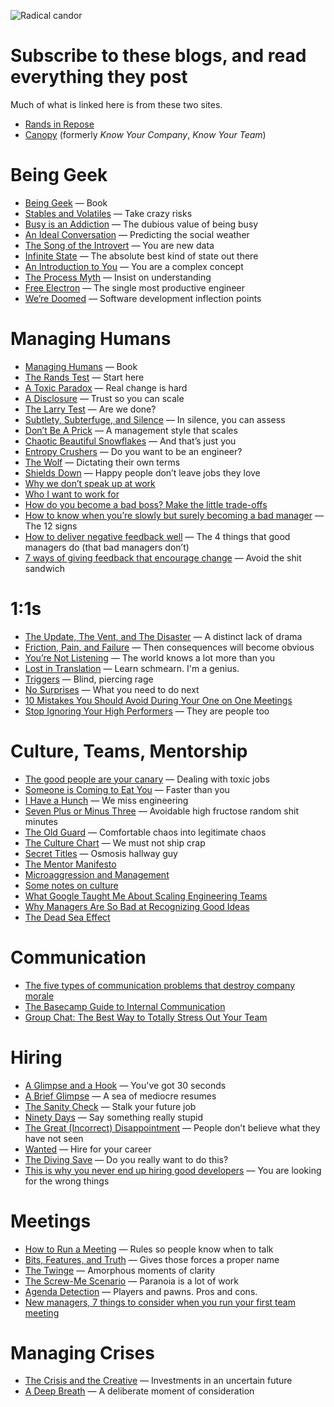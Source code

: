 ![Radical candor](https://media.githubusercontent.com/media/skyzyx/managing-humans/master/images/radical-candor.jpg)

# Subscribe to these blogs, and read everything they post

Much of what is linked here is from these two sites.

* [Rands in Repose](https://randsinrepose.com)
* [Canopy](https://canopy.is/blog/) (formerly _Know Your Company_, _Know Your Team_)

# Being Geek
* [Being Geek](https://www.amazon.com/-/dp/0596155409) — Book
* [Stables and Volatiles](https://randsinrepose.com/archives/stables-and-volatiles/) — Take crazy risks
* [Busy is an Addiction](https://randsinrepose.com/archives/busy-is-an-addiction/) — The dubious value of being busy
* [An Ideal Conversation](https://randsinrepose.com/archives/an-ideal-conversation/) — Predicting the social weather
* [The Song of the Introvert](https://randsinrepose.com/archives/the-song-of-the-introvert/) — You are new data
* [Infinite State](https://randsinrepose.com/archives/infinite-state/) — The absolute best kind of state out there
* [An Introduction to You](https://randsinrepose.com/archives/an-introduction-to-you/) — You are a complex concept
* [The Process Myth](https://randsinrepose.com/archives/the-process-myth/) — Insist on understanding
* [Free Electron](https://randsinrepose.com/archives/free-electron/) — The single most productive engineer
* [We’re Doomed](https://randsinrepose.com/archives/were-doomed/) — Software development inflection points

# Managing Humans
* [Managing Humans](https://www.amazon.com/-/dp/1484271157) — Book
* [The Rands Test](https://randsinrepose.com/archives/the-rands-test/) — Start here
* [A Toxic Paradox](https://randsinrepose.com/archives/a-toxic-paradox/) — Real change is hard
* [A Disclosure](https://randsinrepose.com/archives/a-disclosure/) — Trust so you can scale
* [The Larry Test](https://randsinrepose.com/archives/the-larry-test/) — Are we done?
* [Subtlety, Subterfuge, and Silence](https://randsinrepose.com/archives/subtlety-subterfuge-and-silence/) — In silence, you can assess
* [Don’t Be A Prick](https://randsinrepose.com/archives/dont-be-a-prick/) — A management style that scales
* [Chaotic Beautiful Snowflakes](https://randsinrepose.com/archives/chaotic-beautiful-snowflakes/) — And that’s just you
* [Entropy Crushers](https://randsinrepose.com/archives/entropy-crushers/) — Do you want to be an engineer?
* [The Wolf](https://randsinrepose.com/archives/the-wolf/) — Dictating their own terms
* [Shields Down](https://randsinrepose.com/archives/shields-down/) — Happy people don’t leave jobs they love
* [Why we don’t speak up at work](https://signalvnoise.com/posts/3760-why-we-dont-speak-up-at-work)
* [Who I want to work for](https://medium.com/@keavy/who-i-want-to-work-for-b04ce972c202)
* [How do you become a bad boss? Make the little trade-offs](https://knowyourteam.com/blog/2018/10/16/how-to-become-a-bad-boss-make-the-little-trade-offs/)
* [How to know when you’re slowly but surely becoming a bad manager](https://signalvnoise.com/svn3/the-12-signs-how-to-know-when-youre-slowly-but-surely-becoming-a-bad-manager/) — The 12 signs
* [How to deliver negative feedback well](https://knowyourteam.com/blog/2018/10/15/how-to-deliver-negative-feedback-well-the-4-things-that-good-managers-do-that-bad-managers/) — The 4 things that good managers do (that bad managers don’t)
* [7 ways of giving feedback that encourage change](https://knowyourteam.com/blog/2019/08/29/7-ways-of-giving-feedback-that-encourage-change/) — Avoid the shit sandwich

# 1:1s
* [The Update, The Vent, and The Disaster](https://randsinrepose.com/archives/the-update-the-vent-and-the-disaster/) — A distinct lack of drama
* [Friction, Pain, and Failure](https://randsinrepose.com/archives/friction-pain-and-failure/) — Then consequences will become obvious
* [You’re Not Listening](https://randsinrepose.com/archives/youre-not-listening/) — The world knows a lot more than you
* [Lost in Translation](https://randsinrepose.com/archives/lost-in-translation/) — Learn schmearn. I'm a genius.
* [Triggers](https://randsinrepose.com/archives/triggers/) — Blind, piercing rage
* [No Surprises](https://randsinrepose.com/archives/no-surprises/) — What you need to do next
* [10 Mistakes You Should Avoid During Your One on One Meetings](https://www.fellow.app/blog/2019/10-mistakes-you-should-avoid-during-one-on-one-meetings/)
* [Stop Ignoring Your High Performers](https://hbr.org/2024/10/stop-ignoring-your-high-performers) — They are people too

# Culture, Teams, Mentorship
* [The good people are your canary](https://x.com/bphogan/status/1021893517931687938) — Dealing with toxic jobs
* [Someone is Coming to Eat You](https://randsinrepose.com/archives/someone-is-coming-to-eat-you/) — Faster than you
* [I Have a Hunch](https://randsinrepose.com/archives/i-have-a-hunch/) — We miss engineering
* [Seven Plus or Minus Three](https://randsinrepose.com/archives/seven-plus-or-minus-three/) — Avoidable high fructose random shit minutes
* [The Old Guard](https://randsinrepose.com/archives/the-old-guard/) — Comfortable chaos into legitimate chaos
* [The Culture Chart](https://randsinrepose.com/archives/the-culture-chart/) — We must not ship crap
* [Secret Titles](https://randsinrepose.com/archives/secret-titles/) — Osmosis hallway guy
* [The Mentor Manifesto](https://www.davidgcohen.com/2011/08/28/the-mentor-manifesto/)
* [Microaggression and Management](https://web.archive.org/web/20140405220327/https://medium.com/about-work/65d4740f7a2f)
* [Some notes on culture](https://ataussig.com/post/32402969166/some-notes-on-culture)
* [What Google Taught Me About Scaling Engineering Teams](http://www.theeffectiveengineer.com/blog/what-i-learned-from-googles-engineering-culture)
* [Why Managers Are So Bad at Recognizing Good Ideas](https://www.theatlantic.com/business/archive/2016/06/adam-grant-aspen/489056/)
* [The Dead Sea Effect](https://medium.com/geekculture/the-dead-sea-effect-d71df13724f8)

# Communication
* [The five types of communication problems that destroy company morale](https://qz.com/work/1587170/the-five-types-of-communication-problems-that-destroy-company-morale/)
* [The Basecamp Guide to Internal Communication](https://basecamp.com/guides/how-we-communicate)
* [Group Chat: The Best Way to Totally Stress Out Your Team](https://basecamp.com/guides/group-chat-problems)

# Hiring
* [A Glimpse and a Hook](https://randsinrepose.com/archives/a-glimpse-and-a-hook/) — You've got 30 seconds
* [A Brief Glimpse](https://randsinrepose.com/archives/a-brief-glimpse/) — A sea of mediocre resumes
* [The Sanity Check](https://randsinrepose.com/archives/the-sanity-chec/) — Stalk your future job
* [Ninety Days](https://randsinrepose.com/archives/ninety-days/) — Say something really stupid
* [The Great (Incorrect) Disappointment](https://randsinrepose.com/archives/the-great-incorrect-disappointment/) — People don’t believe what they have not seen
* [Wanted](https://randsinrepose.com/archives/wanted/) — Hire for your career
* [The Diving Save](https://randsinrepose.com/archives/the-diving-save/) — Do you really want to do this?
* [This is why you never end up hiring good developers](https://qz.com/258066/this-is-why-you-dont-hire-good-developers/) — You are looking for the wrong things

# Meetings
* [How to Run a Meeting](https://randsinrepose.com/archives/how-to-run-a-meeting/) — Rules so people know when to talk
* [Bits, Features, and Truth](https://randsinrepose.com/archives/bits-features-and-truth/) — Gives those forces a proper name
* [The Twinge](https://randsinrepose.com/archives/the-twinge/) — Amorphous moments of clarity
* [The Screw-Me Scenario](https://randsinrepose.com/archives/the-screwme-scenario/) — Paranoia is a lot of work
* [Agenda Detection](https://randsinrepose.com/archives/agenda-detection/) — Players and pawns. Pros and cons.
* [New managers, 7 things to consider when you run your first team meeting](https://knowyourteam.com/blog/2018/10/12/new-managers-heres-how-to-run-your-first-team-meeting/)

# Managing Crises
* [The Crisis and the Creative](https://randsinrepose.com/archives/the-crisis-and-the-creative/) — Investments in an uncertain future
* [A Deep Breath](https://randsinrepose.com/archives/a-deep-breath/) — A deliberate moment of consideration

